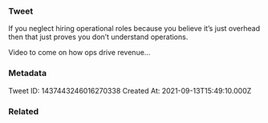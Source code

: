 ### Tweet
If you neglect hiring operational roles because you believe it’s just overhead then that just proves you don’t understand operations. 

Video to come on how ops drive revenue…

### Metadata
Tweet ID: 1437443246016270338
Created At: 2021-09-13T15:49:10.000Z

### Related


